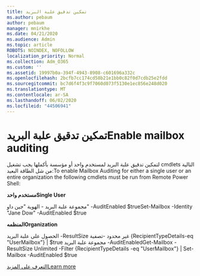 ```yaml
---
title: تمكين تدقيق علبة البريد
ms.author: pebaum
author: pebaum
manager: mnirkhe
ms.date: 04/21/2020
ms.audience: Admin
ms.topic: article
ROBOTS: NOINDEX, NOFOLLOW
localization_priority: Normal
ms.collection: Adm_O365
ms.custom: ''
ms.assetid: 19997b0a-394f-4943-8908-c601696a332c
ms.openlocfilehash: 2bcfb7cc174cd58b21e1bb0c82f0d7cdb25e2fdd
ms.sourcegitcommit: bc7d6f4f3c9f7060d073f5130e1ec856e248d020
ms.translationtype: MT
ms.contentlocale: ar-SA
ms.lasthandoff: 06/02/2020
ms.locfileid: "44506941"
---
```

# <a name="enable-mailbox-auditing"></a><span data-ttu-id="c8a88-102">تمكين تدقيق علبة البريد</span><span class="sxs-lookup"><span data-stu-id="c8a88-102">Enable mailbox auditing</span></span>

<span data-ttu-id="c8a88-103">لتمكين تدقيق علبة البريد لمستخدم واحد أو مؤسسة بأكملها يجب تشغيل cmdlets التالية من شل الطاقة البعيد:</span><span class="sxs-lookup"><span data-stu-id="c8a88-103">To enable Mailbox Auditing for either a single user or an entire organization the following cmdlets must be run from Remote Power Shell:</span></span>
  
 <span data-ttu-id="c8a88-104">**مستخدم واحد**</span><span class="sxs-lookup"><span data-stu-id="c8a88-104">**Single User**</span></span>
  
<span data-ttu-id="c8a88-105">مجموعة علبة البريد - الهوية "جين داو" -AuditEnabled $true</span><span class="sxs-lookup"><span data-stu-id="c8a88-105">Set-Mailbox -Identity "Jane Dow" -AuditEnabled $true</span></span>
  
 <span data-ttu-id="c8a88-106">**المنظمه**</span><span class="sxs-lookup"><span data-stu-id="c8a88-106">**Organization**</span></span>
  
<span data-ttu-id="c8a88-107">الحصول على علبة البريد -ResultSize غير محدود -تصفية {RecipientTypeDetails-eq "UserMailbox"} | $true مجموعة علبة البريد -AuditEnabled</span><span class="sxs-lookup"><span data-stu-id="c8a88-107">Get-Mailbox -ResultSize Unlimited -Filter {RecipientTypeDetails -eq "UserMailbox"} | Set-Mailbox -AuditEnabled $true</span></span>
  
[<span data-ttu-id="c8a88-108">التعرف على المزيد</span><span class="sxs-lookup"><span data-stu-id="c8a88-108">Learn more</span></span>](https://docs.microsoft.com/microsoft-365/compliance/enable-mailbox-auditing)
  

